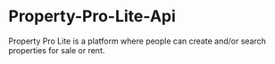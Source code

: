 # Property-Pro-Lite-Api
Property Pro Lite is a platform where people can create and/or search properties for sale or rent.
